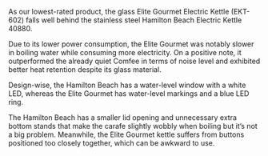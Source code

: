As our lowest-rated product, the glass Elite Gourmet Electric Kettle (EKT-602) falls well behind the stainless steel Hamilton Beach Electric Kettle 40880.

Due to its lower power consumption, the Elite Gourmet was notably slower in boiling water while consuming more electricity. On a positive note, it outperformed the already quiet Comfee in terms of noise level and exhibited better heat retention despite its glass material.

Design-wise, the Hamilton Beach has a water-level window with a white LED, whereas the Elite Gourmet has water-level markings and a blue LED ring.

The Hamilton Beach has a smaller lid opening and unnecessary extra bottom stands that make the carafe slightly wobbly when boiling but it’s not a big problem. Meanwhile, the Elite Gourmet kettle suffers from buttons positioned too closely together, which can be awkward to use.